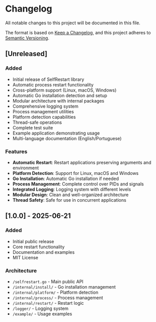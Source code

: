 # Changelog

All notable changes to this project will be documented in this file.

The format is based on [Keep a Changelog](https://keepachangelog.com/en/1.0.0/),
and this project adheres to [Semantic Versioning](https://semver.org/spec/v2.0.0.html).

## [Unreleased]

### Added
- Initial release of SelfRestart library
- Automatic process restart functionality
- Cross-platform support (Linux, macOS, Windows)
- Automatic Go installation detection and setup
- Modular architecture with internal packages
- Comprehensive logging system
- Process management utilities
- Platform detection capabilities
- Thread-safe operations
- Complete test suite
- Example application demonstrating usage
- Multi-language documentation (English/Portuguese)

### Features
- **Automatic Restart**: Restart applications preserving arguments and environment
- **Platform Detection**: Support for Linux, macOS and Windows
- **Go Installation**: Automatic Go installation if needed
- **Process Management**: Complete control over PIDs and signals
- **Integrated Logging**: Logging system with different levels
- **Modular Design**: Clean and well-organized architecture
- **Thread Safety**: Safe for use in concurrent applications

## [1.0.0] - 2025-06-21

### Added
- Initial public release
- Core restart functionality
- Documentation and examples
- MIT License

### Architecture
- `/selfrestart.go` - Main public API
- `/internal/install/` - Go installation management
- `/internal/platform/` - Platform detection
- `/internal/process/` - Process management
- `/internal/restart/` - Restart logic
- `/logger/` - Logging system
- `/example/` - Usage examples
